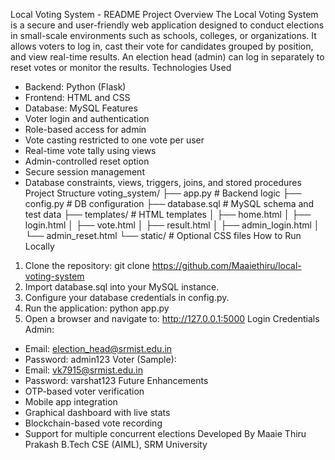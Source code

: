 Local Voting System - README
Project Overview
The Local Voting System is a secure and user-friendly web application designed to conduct elections in small-scale environments such as schools, colleges, or organizations. It allows voters to log in, cast their vote for candidates grouped by position, and view real-time results. An election head (admin) can log in separately to reset votes or monitor the results.
Technologies Used
- Backend: Python (Flask)
- Frontend: HTML and CSS
- Database: MySQL
Features
- Voter login and authentication
- Role-based access for admin
- Vote casting restricted to one vote per user
- Real-time vote tally using views
- Admin-controlled reset option
- Secure session management
- Database constraints, views, triggers, joins, and stored procedures
Project Structure
voting_system/
├── app.py            # Backend logic
├── config.py         # DB configuration
├── database.sql      # MySQL schema and test data
├── templates/        # HTML templates
│   ├── home.html
│   ├── login.html
│   ├── vote.html
│   ├── result.html
│   ├── admin_login.html
│   └── admin_reset.html
└── static/           # Optional CSS files
How to Run Locally
1. Clone the repository:
   git clone https://github.com/Maaiethiru/local-voting-system
2. Import database.sql into your MySQL instance.
3. Configure your database credentials in config.py.
4. Run the application:
   python app.py
5. Open a browser and navigate to:
   http://127.0.0.1:5000
Login Credentials
Admin:
- Email: election_head@srmist.edu.in
- Password: admin123
Voter (Sample):
- Email: vk7915@srmist.edu.in
- Password: varshat123
Future Enhancements
- OTP-based voter verification
- Mobile app integration
- Graphical dashboard with live stats
- Blockchain-based vote recording
- Support for multiple concurrent elections
Developed By
Maaie Thiru Prakash
B.Tech CSE (AIML), SRM University
